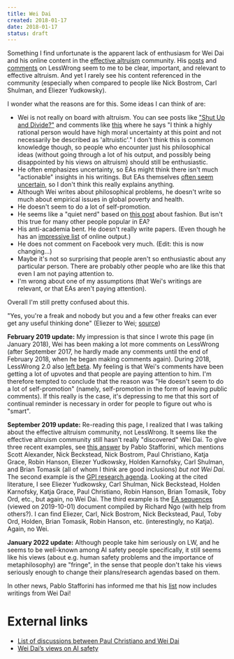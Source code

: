 ```yaml
---
title: Wei Dai
created: 2018-01-17
date: 2018-01-17
status: draft
---
```


Something I find unfortunate is the apparent lack of enthusiasm for Wei Dai and his online content in the [effective altruism]() community. His [posts](http://lesswrong.com/user/Wei_Dai/submitted/) and [comments](http://lesswrong.com/user/Wei_Dai/comments/) on LessWrong seem to me to be clear, important, and relevant to effective altruism. And yet I rarely see his content referenced in the community (especially when compared to people like Nick Bostrom, Carl Shulman, and Eliezer Yudkowsky).

I wonder what the reasons are for this. Some ideas I can think of are:

* Wei is not really on board with altruism. You can see posts like ["Shut Up and Divide?"](http://lesswrong.com/lw/1r9/shut_up_and_divide/) and comments like [this](http://lesswrong.com/lw/cv9/building_toward_a_friendly_ai_team/6rvp) where he says "I think a highly rational person would have high moral uncertainty at this point and not necessarily be described as 'altruistic'." I don't think this is common knowledge though, so people who encounter just his philosophical ideas (without going through a lot of his output, and possibly being disappointed by his views on altruism) should still be enthusiastic.
* He often emphasizes uncertainty, so EAs might think there isn't much "actionable" insights in his writings. But EAs themselves [often seem uncertain](https://www.facebook.com/vipulnaik.r/posts/10213221225461126), so I don't think this really explains anything.
* Although Wei writes about philosophical problems, he doesn't write so much about empirical issues in global poverty and health.
* He doesn't seem to do a lot of self-promotion.
* He seems like a "quiet nerd" based on [this post](http://lesswrong.com/lw/66y/what_do_bad_clothes_signal_about_you/) about fashion. But isn't this true for many other people popular in EA?
* His anti-academia bent. He doesn't really write papers. (Even though he has an [impressive list](https://timelines.issarice.com/wiki/Timeline_of_Wei_Dai_publications) of online output.)
* He does not comment on Facebook very much. (Edit: this is now changing...)
* Maybe it's not so surprising that people aren't so enthusiastic about any particular person. There are probably other people who are like this that even I am not paying attention to.
* I'm wrong about one of my assumptions (that Wei's writings are relevant, or that EAs aren't paying attention).

Overall I'm still pretty confused about this.

"Yes, you're a freak and nobody but you and a few other freaks can ever get any useful thinking done" (Eliezer to Wei; [source](http://lesswrong.com/lw/5pf/what_were_losing/46xw "May 17, 2011. LessWrong."))

**February 2019 update:** My impression is that since I wrote this page (in January 2018), Wei has been making a lot more comments on LessWrong (after September 2017, he hardly made any comments until the end of February 2018, when he began making comments again). During 2018, LessWrong 2.0 also [left beta](https://www.greaterwrong.com/posts/Nws6ivJigxLm3gGEY/leaving-beta-voting-on-moving-to-lesswrong-com "Matthew Graves (Vaniver). “Leaving beta: Voting on moving to LessWrong.com”. March 11, 2018."). My feeling is that Wei's comments have been getting a lot of upvotes and that people are paying attention to him. I'm therefore tempted to conclude that the reason was "He doesn't seem to do a lot of self-promotion" (namely, self-promotion in the form of leaving public comments). If this really is the case, it's depressing to me that this sort of continual reminder is necessary in order for people to figure out who is "smart".

**September 2019 update:** Re-reading this page, I realized that I was talking
about the effective altruism community, not LessWrong. It seems like the
effective altruism community still hasn't really "discovered" Wei Dai.
To give three recent examples, see [this answer](https://eaforum.issarice.com/posts/tf3Hous3oc9hNS6eL/is-there-a-good-place-to-find-the-what-we-know-so-far-of-the#HBY5f4fC3gjNoK7FS) by Pablo Stafforini, which mentions Scott Alexander, Nick Beckstead, Nick Bostrom, Paul Christiano, Katja Grace, Robin Hanson, Eliezer Yudkowsky, Holden Karnofsky, Carl Shulman, and Brian Tomasik (all of whom I think are good inclusions) _but not Wei Dai_.
The second example is the [GPI research agenda](https://globalprioritiesinstitute.org/wp-content/uploads/gpi-research-agenda.pdf).
Looking at the cited literature, I see Eliezer Yudkowsky, Carl Shulman, Nick
Beckstead, Holden Karnofsky, Katja Grace, Paul Christiano, Robin Hanson, Brian
Tomasik, Toby Ord, etc., but again, no Wei Dai.
The third example is the [EA sequences](https://docs.google.com/document/d/10WLYNqPZtjgWPexYUKHlbaX73yLCZnGb1AwOVVAUoqQ/edit) (viewed on 2019-10-01)
document compiled by Richard Ngo (with help from others?).
I can find Eliezer, Carl, Nick Bostrom, Nick Beckstead, Paul, Toby Ord, Holden, Brian Tomasik, Robin Hanson, etc. (interestingly, no Katja). Again, no Wei.

**January 2022 update:** Although people take him seriously on LW, and he seems to be well-known among AI safety people specifically, it still seems like his views (about e.g. human safety problems and the importance of metaphilosophy) are "fringe", in the sense that people don't take his views seriously enough to change their plans/research agendas based on them.

In other news, Pablo Stafforini has informed me that his [list](https://eaforum.issarice.com/posts/tf3Hous3oc9hNS6eL/is-there-a-good-place-to-find-the-what-we-know-so-far-of-the#HBY5f4fC3gjNoK7FS) now includes writings from Wei Dai!

# External links

- [List of discussions between Paul Christiano and Wei Dai](https://causeprioritization.org/List_of_discussions_between_Paul_Christiano_and_Wei_Dai)
- [Wei Dai’s views on AI safety](https://causeprioritization.org/Wei_Dai%E2%80%99s_views_on_AI_safety)
